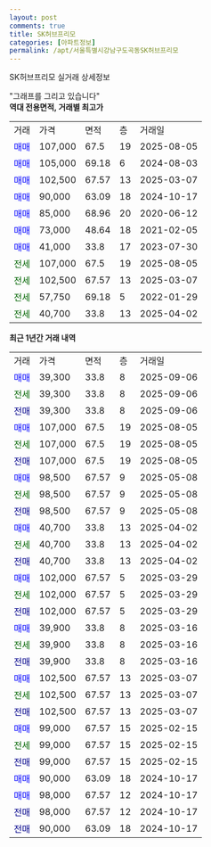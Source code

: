 ```yaml
---
layout: post
comments: true
title: SK허브프리모
categories: [아파트정보]
permalink: /apt/서울특별시강남구도곡동SK허브프리모
---
```


SK허브프리모 실거래 상세정보

<script type="text/javascript">
  google.charts.load('current', {'packages':['line', 'corechart']});
  google.charts.setOnLoadCallback(drawChart);

  function drawChart() {
    var data = new google.visualization.DataTable();
    data.addColumn('date', '거래일');
    data.addColumn('number', "매매");
    data.addColumn('number', "전세");
    data.addColumn('number', "전매");

    data.addRows([[new Date(Date.parse("2025-09-06")), 39300, null, null], [new Date(Date.parse("2025-09-06")), null, 39300, null], [new Date(Date.parse("2025-09-06")), null, null, 39300], [new Date(Date.parse("2025-08-05")), 107000, null, null], [new Date(Date.parse("2025-08-05")), null, 107000, null], [new Date(Date.parse("2025-08-05")), null, null, 107000], [new Date(Date.parse("2025-05-08")), 98500, null, null], [new Date(Date.parse("2025-05-08")), null, 98500, null], [new Date(Date.parse("2025-05-08")), null, null, 98500], [new Date(Date.parse("2025-04-02")), 40700, null, null], [new Date(Date.parse("2025-04-02")), null, 40700, null], [new Date(Date.parse("2025-04-02")), null, null, 40700], [new Date(Date.parse("2025-03-29")), 102000, null, null], [new Date(Date.parse("2025-03-29")), null, 102000, null], [new Date(Date.parse("2025-03-29")), null, null, 102000], [new Date(Date.parse("2025-03-16")), 39900, null, null], [new Date(Date.parse("2025-03-16")), null, 39900, null], [new Date(Date.parse("2025-03-16")), null, null, 39900], [new Date(Date.parse("2025-03-07")), 102500, null, null], [new Date(Date.parse("2025-03-07")), null, 102500, null], [new Date(Date.parse("2025-03-07")), null, null, 102500], [new Date(Date.parse("2025-02-15")), 99000, null, null], [new Date(Date.parse("2025-02-15")), null, 99000, null], [new Date(Date.parse("2025-02-15")), null, null, 99000], [new Date(Date.parse("2024-10-17")), 90000, null, null], [new Date(Date.parse("2024-10-17")), 98000, null, null], [new Date(Date.parse("2024-10-17")), null, null, 98000], [new Date(Date.parse("2024-10-17")), null, null, 90000]]);

    var options = {
      hAxis: {
        format: 'yyyy/MM/dd'
      },    
      lineWidth: 0,
      pointsVisible: true,    
      title: '최근 1년간 유형별 실거래가 분포',
      legend: { position: 'bottom' }
    };

    var formatter = new google.visualization.NumberFormat({pattern:'###,###'} );
    formatter.format(data, 1);
    formatter.format(data, 2);
    
    setTimeout(function() {
        var chart = new google.visualization.LineChart(document.getElementById('columnchart_material'));
        chart.draw(data, (options));
        document.getElementById('loading').style.display = 'none';
    }, 200);
  }
</script>


<div id="loading" style="z-index:20; display: block; margin-left: 0px">"그래프를 그리고 있습니다"</div>
<div id="columnchart_material" style="width: 95%; margin-left: 0px; display: block"></div>
<!-- contents start -->
<b>역대 전용면적, 거래별 최고가</b>
<table class="sortable">
    <tr>
      <td>거래</td>
      <td>가격</td>
      <td>면적</td>
      <td>층</td>
      <td>거래일</td>
    </tr>
        <tr>
          <td><a style="color: blue">매매</a></td>
          <td>107,000</td>
          <td>67.5</td>
          <td>19</td>
          <td>2025-08-05</td>
        </tr>            <tr>
          <td><a style="color: blue">매매</a></td>
          <td>105,000</td>
          <td>69.18</td>
          <td>6</td>
          <td>2024-08-03</td>
        </tr>            <tr>
          <td><a style="color: blue">매매</a></td>
          <td>102,500</td>
          <td>67.57</td>
          <td>13</td>
          <td>2025-03-07</td>
        </tr>            <tr>
          <td><a style="color: blue">매매</a></td>
          <td>90,000</td>
          <td>63.09</td>
          <td>18</td>
          <td>2024-10-17</td>
        </tr>            <tr>
          <td><a style="color: blue">매매</a></td>
          <td>85,000</td>
          <td>68.96</td>
          <td>20</td>
          <td>2020-06-12</td>
        </tr>            <tr>
          <td><a style="color: blue">매매</a></td>
          <td>73,000</td>
          <td>48.64</td>
          <td>18</td>
          <td>2021-02-05</td>
        </tr>            <tr>
          <td><a style="color: blue">매매</a></td>
          <td>41,000</td>
          <td>33.8</td>
          <td>17</td>
          <td>2023-07-30</td>
        </tr>        
        <tr>
              <td><a style="color: darkgreen">전세</a></td>
              <td>107,000</td>
              <td>67.5</td>
              <td>19</td>
              <td>2025-08-05</td>
            </tr>            <tr>
              <td><a style="color: darkgreen">전세</a></td>
              <td>102,500</td>
              <td>67.57</td>
              <td>13</td>
              <td>2025-03-07</td>
            </tr>            <tr>
              <td><a style="color: darkgreen">전세</a></td>
              <td>57,750</td>
              <td>69.18</td>
              <td>5</td>
              <td>2022-01-29</td>
            </tr>            <tr>
              <td><a style="color: darkgreen">전세</a></td>
              <td>40,700</td>
              <td>33.8</td>
              <td>13</td>
              <td>2025-04-02</td>
            </tr>        
    
</table>

<b>최근 1년간 거래 내역</b>

<table class="sortable">
    <tr>
      <td>거래</td>
      <td>가격</td>
      <td>면적</td>
      <td>층</td>
      <td>거래일</td>
    </tr>
    <tr>
      <td><a style="color: blue">매매</a></td>
      <td>39,300</td>
      <td>33.8</td>
      <td>8</td>
      <td>2025-09-06</td>
    </tr>          <tr>
      <td><a style="color: darkgreen">전세</a></td>
      <td>39,300</td>
      <td>33.8</td>
      <td>8</td>
      <td>2025-09-06</td>
    </tr>          <tr>
      <td><a style="color: darkblue">전매</a></td>
      <td>39,300</td>
      <td>33.8</td>
      <td>8</td>
      <td>2025-09-06</td>
    </tr>          <tr>
      <td><a style="color: blue">매매</a></td>
      <td>107,000</td>
      <td>67.5</td>
      <td>19</td>
      <td>2025-08-05</td>
    </tr>          <tr>
      <td><a style="color: darkgreen">전세</a></td>
      <td>107,000</td>
      <td>67.5</td>
      <td>19</td>
      <td>2025-08-05</td>
    </tr>          <tr>
      <td><a style="color: darkblue">전매</a></td>
      <td>107,000</td>
      <td>67.5</td>
      <td>19</td>
      <td>2025-08-05</td>
    </tr>          <tr>
      <td><a style="color: blue">매매</a></td>
      <td>98,500</td>
      <td>67.57</td>
      <td>9</td>
      <td>2025-05-08</td>
    </tr>          <tr>
      <td><a style="color: darkgreen">전세</a></td>
      <td>98,500</td>
      <td>67.57</td>
      <td>9</td>
      <td>2025-05-08</td>
    </tr>          <tr>
      <td><a style="color: darkblue">전매</a></td>
      <td>98,500</td>
      <td>67.57</td>
      <td>9</td>
      <td>2025-05-08</td>
    </tr>          <tr>
      <td><a style="color: blue">매매</a></td>
      <td>40,700</td>
      <td>33.8</td>
      <td>13</td>
      <td>2025-04-02</td>
    </tr>          <tr>
      <td><a style="color: darkgreen">전세</a></td>
      <td>40,700</td>
      <td>33.8</td>
      <td>13</td>
      <td>2025-04-02</td>
    </tr>          <tr>
      <td><a style="color: darkblue">전매</a></td>
      <td>40,700</td>
      <td>33.8</td>
      <td>13</td>
      <td>2025-04-02</td>
    </tr>          <tr>
      <td><a style="color: blue">매매</a></td>
      <td>102,000</td>
      <td>67.57</td>
      <td>5</td>
      <td>2025-03-29</td>
    </tr>          <tr>
      <td><a style="color: darkgreen">전세</a></td>
      <td>102,000</td>
      <td>67.57</td>
      <td>5</td>
      <td>2025-03-29</td>
    </tr>          <tr>
      <td><a style="color: darkblue">전매</a></td>
      <td>102,000</td>
      <td>67.57</td>
      <td>5</td>
      <td>2025-03-29</td>
    </tr>          <tr>
      <td><a style="color: blue">매매</a></td>
      <td>39,900</td>
      <td>33.8</td>
      <td>8</td>
      <td>2025-03-16</td>
    </tr>          <tr>
      <td><a style="color: darkgreen">전세</a></td>
      <td>39,900</td>
      <td>33.8</td>
      <td>8</td>
      <td>2025-03-16</td>
    </tr>          <tr>
      <td><a style="color: darkblue">전매</a></td>
      <td>39,900</td>
      <td>33.8</td>
      <td>8</td>
      <td>2025-03-16</td>
    </tr>          <tr>
      <td><a style="color: blue">매매</a></td>
      <td>102,500</td>
      <td>67.57</td>
      <td>13</td>
      <td>2025-03-07</td>
    </tr>          <tr>
      <td><a style="color: darkgreen">전세</a></td>
      <td>102,500</td>
      <td>67.57</td>
      <td>13</td>
      <td>2025-03-07</td>
    </tr>          <tr>
      <td><a style="color: darkblue">전매</a></td>
      <td>102,500</td>
      <td>67.57</td>
      <td>13</td>
      <td>2025-03-07</td>
    </tr>          <tr>
      <td><a style="color: blue">매매</a></td>
      <td>99,000</td>
      <td>67.57</td>
      <td>15</td>
      <td>2025-02-15</td>
    </tr>          <tr>
      <td><a style="color: darkgreen">전세</a></td>
      <td>99,000</td>
      <td>67.57</td>
      <td>15</td>
      <td>2025-02-15</td>
    </tr>          <tr>
      <td><a style="color: darkblue">전매</a></td>
      <td>99,000</td>
      <td>67.57</td>
      <td>15</td>
      <td>2025-02-15</td>
    </tr>          <tr>
      <td><a style="color: blue">매매</a></td>
      <td>90,000</td>
      <td>63.09</td>
      <td>18</td>
      <td>2024-10-17</td>
    </tr>          <tr>
      <td><a style="color: blue">매매</a></td>
      <td>98,000</td>
      <td>67.57</td>
      <td>12</td>
      <td>2024-10-17</td>
    </tr>          <tr>
      <td><a style="color: darkblue">전매</a></td>
      <td>98,000</td>
      <td>67.57</td>
      <td>12</td>
      <td>2024-10-17</td>
    </tr>          <tr>
      <td><a style="color: darkblue">전매</a></td>
      <td>90,000</td>
      <td>63.09</td>
      <td>18</td>
      <td>2024-10-17</td>
    </tr>      </table>
<!-- contents end -->    

